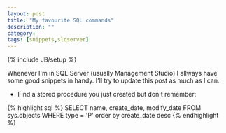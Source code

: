 ```yaml
---
layout: post
title: "My favourite SQL commands"
description: ""
category: 
tags: [snippets,slqserver]
---
```

{% include JB/setup %}

Whenever I'm in SQL Server (usually Management Studio) I allways have some good snippets in handy. I'll try to update this post as much as I can.


- Find a stored procedure you just created but don't remember:

{% highlight sql %}
SELECT name, create_date, modify_date
FROM sys.objects
WHERE type = 'P'
order by create_date desc
{% endhighlight %}


